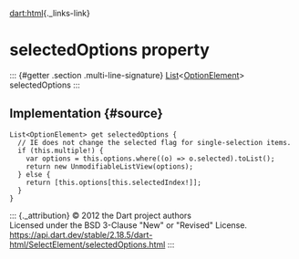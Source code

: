 [dart:html](../../dart-html/dart-html-library){._links-link}

selectedOptions property
========================

::: {#getter .section .multi-line-signature}
[List](../../dart-core/list-class)\<[OptionElement](../optionelement-class)\>
selectedOptions
:::

Implementation {#source}
--------------

``` {.language-dart data-language="dart"}
List<OptionElement> get selectedOptions {
  // IE does not change the selected flag for single-selection items.
  if (this.multiple!) {
    var options = this.options.where((o) => o.selected).toList();
    return new UnmodifiableListView(options);
  } else {
    return [this.options[this.selectedIndex!]];
  }
}
```

::: {._attribution}
© 2012 the Dart project authors\
Licensed under the BSD 3-Clause \"New\" or \"Revised\" License.\
<https://api.dart.dev/stable/2.18.5/dart-html/SelectElement/selectedOptions.html>
:::

